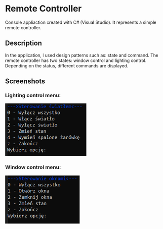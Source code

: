 # Remote Controller
Console appliaction created with C# (Visual Studio). It represents a simple remote controller.

## Description
In the application, I used design patterns such as: state and command.
The remote controller has two states: window control and lighting control. Depending on the status, different commands are displayed.

## Screenshots

### Lighting control menu:
![Example screenshot](./img/screen1.PNG)

### Window control menu:
![Example screenshot](./img/screen2.PNG)